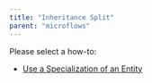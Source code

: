 ```yaml
---
title: "Inheritance Split"
parent: "microflows"
---
```

Please select a how-to:

*   [Use a Specialization of an Entity](use-a-specialization-of-an-entity)
